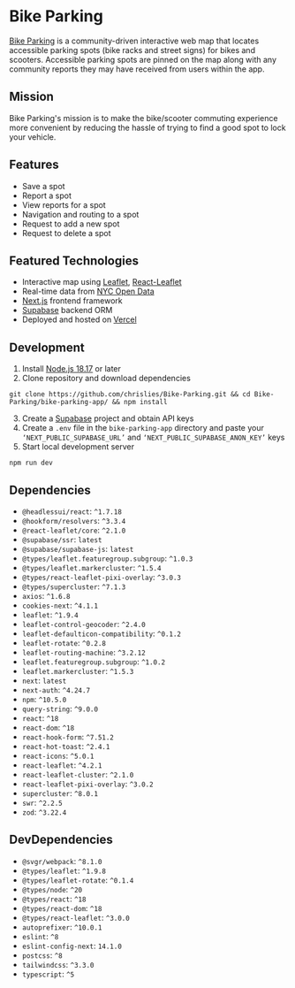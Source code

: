 # Bike Parking

[Bike Parking](https://bike-parking.vercel.app/) is a community-driven interactive web map that locates accessible parking spots (bike racks and street signs) for bikes and scooters. Accessible parking spots are pinned on the map along with any community reports they may have received from users within the app.

## Mission

Bike Parking's mission is to make the bike/scooter commuting experience more convenient by reducing the hassle of trying to find a good spot to lock your vehicle.

## Features

- Save a spot
- Report a spot
- View reports for a spot
- Navigation and routing to a spot
- Request to add a new spot
- Request to delete a spot

## Featured Technologies

- Interactive map using [Leaflet](https://leafletjs.com/), [React-Leaflet](https://react-leaflet.js.org/)
- Real-time data from [NYC Open Data](https://opendata.cityofnewyork.us/)
- [Next.js](https://nextjs.org/) frontend framework
- [Supabase](https://supabase.com/) backend ORM
- Deployed and hosted on [Vercel](https://vercel.com/)

## Development

1. Install [Node.js 18.17](https://nodejs.org/en/download/) or later
2. Clone repository and download dependencies

```
git clone https://github.com/chrislies/Bike-Parking.git && cd Bike-Parking/bike-parking-app/ && npm install
```

3. Create a [Supabase](https://supabase.com/) project and obtain API keys
4. Create a `.env` file in the `bike-parking-app` directory and paste your `‘NEXT_PUBLIC_SUPABASE_URL’` and `‘NEXT_PUBLIC_SUPABASE_ANON_KEY’` keys
5. Start local development server

```
npm run dev
```
## Dependencies
- `@headlessui/react`: `^1.7.18`
- `@hookform/resolvers`: `^3.3.4`
- `@react-leaflet/core`: `^2.1.0`
- `@supabase/ssr`: `latest`
- `@supabase/supabase-js`: `latest`
- `@types/leaflet.featuregroup.subgroup`: `^1.0.3`
- `@types/leaflet.markercluster`: `^1.5.4`
- `@types/react-leaflet-pixi-overlay`: `^3.0.3`
- `@types/supercluster`: `^7.1.3`
- `axios`: `^1.6.8`
- `cookies-next`: `^4.1.1`
- `leaflet`: `^1.9.4`
- `leaflet-control-geocoder`: `^2.4.0`
- `leaflet-defaulticon-compatibility`: `^0.1.2`
- `leaflet-rotate`: `^0.2.8`
- `leaflet-routing-machine`: `^3.2.12`
- `leaflet.featuregroup.subgroup`: `^1.0.2`
- `leaflet.markercluster`: `^1.5.3`
- `next`: `latest`
- `next-auth`: `^4.24.7`
- `npm`: `^10.5.0`
- `query-string`: `^9.0.0`
- `react`: `^18`
- `react-dom`: `^18`
- `react-hook-form`: `^7.51.2`
- `react-hot-toast`: `^2.4.1`
- `react-icons`: `^5.0.1`
- `react-leaflet`: `^4.2.1`
- `react-leaflet-cluster`: `^2.1.0`
- `react-leaflet-pixi-overlay`: `^3.0.2`
- `supercluster`: `^8.0.1`
- `swr`: `^2.2.5`
- `zod`: `^3.22.4`

## DevDependencies
- `@svgr/webpack`: `^8.1.0`
- `@types/leaflet`: `^1.9.8`
- `@types/leaflet-rotate`: `^0.1.4`
- `@types/node`: `^20`
- `@types/react`: `^18`
- `@types/react-dom`: `^18`
- `@types/react-leaflet`: `^3.0.0`
- `autoprefixer`: `^10.0.1`
- `eslint`: `^8`
- `eslint-config-next`: `14.1.0`
- `postcss`: `^8`
- `tailwindcss`: `^3.3.0`
- `typescript`: `^5`
